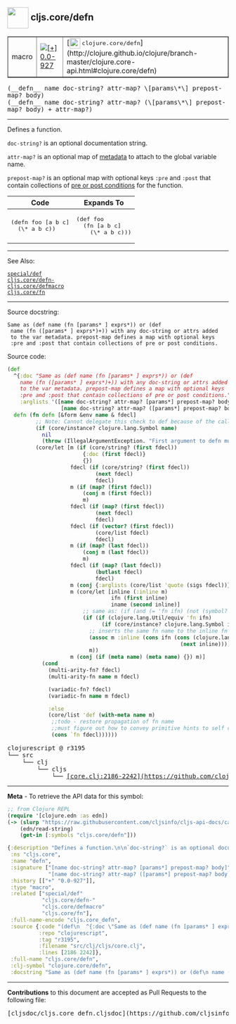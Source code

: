 ## <img width="48px" valign="middle" src="http://i.imgur.com/Hi20huC.png"> cljs.core/defn

 <table border="1">
<tr>

<td>macro</td>
<td><a href="https://github.com/cljsinfo/cljs-api-docs/tree/0.0-927"><img valign="middle" alt="[+] 0.0-927" src="https://img.shields.io/badge/+-0.0--927-lightgrey.svg"></a> </td>
<td>
[<img height="24px" valign="middle" src="http://i.imgur.com/1GjPKvB.png"> <samp>clojure.core/defn</samp>](http://clojure.github.io/clojure/branch-master/clojure.core-api.html#clojure.core/defn)
</td>
</tr>
</table>

 <samp>
(__defn__ name doc-string? attr-map? \[params\*\] prepost-map? body)<br>
</samp>
 <samp>
(__defn__ name doc-string? attr-map? (\[params\*\] prepost-map? body) + attr-map?)<br>
</samp>

---

Defines a function.

`doc-string?` is an optional documentation string.

`attr-map?` is an optional map of [metadata](http://clojure.org/metadata) to
attach to the global variable name.

`prepost-map?` is an optional map with optional keys `:pre` and `:post` that
contain collections of [pre or post conditions](http://blog.fogus.me/2009/12/21/clojures-pre-and-post/)
for the function.

<table class="code-tbl-9bef6">
  <thead>
    <tr>
      <th>Code</th>
      <th>Expands To</th></tr></thead>
  <tbody>
    <tr>
      <td><pre>
(defn foo [a b c]
  (\* a b c))</pre></td>
      <td><pre>
(def foo
  (fn [a b c]
    (\* a b c)))</pre></td></tr></tbody></table>

---


See Also:

[`special/def`](special_def.md)<br>
[`cljs.core/defn-`](cljs.core_defn-.md)<br>
[`cljs.core/defmacro`](cljs.core_defmacro.md)<br>
[`cljs.core/fn`](cljs.core_fn.md)<br>

---

Source docstring:

```
Same as (def name (fn [params* ] exprs*)) or (def
 name (fn ([params* ] exprs*)+)) with any doc-string or attrs added
 to the var metadata. prepost-map defines a map with optional keys
 :pre and :post that contain collections of pre or post conditions.
```

Source code:

```clj
(def
  ^{:doc "Same as (def name (fn [params* ] exprs*)) or (def
    name (fn ([params* ] exprs*)+)) with any doc-string or attrs added
    to the var metadata. prepost-map defines a map with optional keys
    :pre and :post that contain collections of pre or post conditions."
    :arglists '([name doc-string? attr-map? [params*] prepost-map? body]
                 [name doc-string? attr-map? ([params*] prepost-map? body)+ attr-map?])}
  defn (fn defn [&form &env name & fdecl]
         ;; Note: Cannot delegate this check to def because of the call to (with-meta name ..)
         (if (core/instance? clojure.lang.Symbol name)
           nil
           (throw (IllegalArgumentException. "First argument to defn must be a symbol")))
         (core/let [m (if (core/string? (first fdecl))
                        {:doc (first fdecl)}
                        {})
                    fdecl (if (core/string? (first fdecl))
                            (next fdecl)
                            fdecl)
                    m (if (map? (first fdecl))
                        (conj m (first fdecl))
                        m)
                    fdecl (if (map? (first fdecl))
                            (next fdecl)
                            fdecl)
                    fdecl (if (vector? (first fdecl))
                            (core/list fdecl)
                            fdecl)
                    m (if (map? (last fdecl))
                        (conj m (last fdecl))
                        m)
                    fdecl (if (map? (last fdecl))
                            (butlast fdecl)
                            fdecl)
                    m (conj {:arglists (core/list 'quote (sigs fdecl))} m)
                    m (core/let [inline (:inline m)
                                 ifn (first inline)
                                 iname (second inline)]
                        ;; same as: (if (and (= 'fn ifn) (not (symbol? iname))) ...)
                        (if (if (clojure.lang.Util/equiv 'fn ifn)
                              (if (core/instance? clojure.lang.Symbol iname) false true))
                          ;; inserts the same fn name to the inline fn if it does not have one
                          (assoc m :inline (cons ifn (cons (clojure.lang.Symbol/intern (.concat (.getName ^clojure.lang.Symbol name) "__inliner"))
                                                       (next inline))))
                          m))
                    m (conj (if (meta name) (meta name) {}) m)]
           (cond
             (multi-arity-fn? fdecl)
             (multi-arity-fn name m fdecl)

             (variadic-fn? fdecl)
             (variadic-fn name m fdecl)

             :else
             (core/list 'def (with-meta name m)
              ;;todo - restore propagation of fn name
              ;;must figure out how to convey primitive hints to self calls first
              (cons `fn fdecl))))))
```

 <pre>
clojurescript @ r3195
└── src
    └── clj
        └── cljs
            └── <ins>[core.clj:2186-2242](https://github.com/clojure/clojurescript/blob/r3195/src/clj/cljs/core.clj#L2186-L2242)</ins>
</pre>


---

__Meta__ - To retrieve the API data for this symbol:

```clj
;; from Clojure REPL
(require '[clojure.edn :as edn])
(-> (slurp "https://raw.githubusercontent.com/cljsinfo/cljs-api-docs/catalog/cljs-api.edn")
    (edn/read-string)
    (get-in [:symbols "cljs.core/defn"]))
```

```clj
{:description "Defines a function.\n\n`doc-string?` is an optional documentation string.\n\n`attr-map?` is an optional map of [metadata](http://clojure.org/metadata) to\nattach to the global variable name.\n\n`prepost-map?` is an optional map with optional keys `:pre` and `:post` that\ncontain collections of [pre or post conditions](http://blog.fogus.me/2009/12/21/clojures-pre-and-post/)\nfor the function.\n\n<table class=\"code-tbl-9bef6\">\n  <thead>\n    <tr>\n      <th>Code</th>\n      <th>Expands To</th></tr></thead>\n  <tbody>\n    <tr>\n      <td><pre>\n(defn foo [a b c]\n  (\\* a b c))</pre></td>\n      <td><pre>\n(def foo\n  (fn [a b c]\n    (\\* a b c)))</pre></td></tr></tbody></table>",
 :ns "cljs.core",
 :name "defn",
 :signature ["[name doc-string? attr-map? [params*] prepost-map? body]"
             "[name doc-string? attr-map? ([params*] prepost-map? body) + attr-map?]"],
 :history [["+" "0.0-927"]],
 :type "macro",
 :related ["special/def"
           "cljs.core/defn-"
           "cljs.core/defmacro"
           "cljs.core/fn"],
 :full-name-encode "cljs.core_defn",
 :source {:code "(def\n  ^{:doc \"Same as (def name (fn [params* ] exprs*)) or (def\n    name (fn ([params* ] exprs*)+)) with any doc-string or attrs added\n    to the var metadata. prepost-map defines a map with optional keys\n    :pre and :post that contain collections of pre or post conditions.\"\n    :arglists '([name doc-string? attr-map? [params*] prepost-map? body]\n                 [name doc-string? attr-map? ([params*] prepost-map? body)+ attr-map?])}\n  defn (fn defn [&form &env name & fdecl]\n         ;; Note: Cannot delegate this check to def because of the call to (with-meta name ..)\n         (if (core/instance? clojure.lang.Symbol name)\n           nil\n           (throw (IllegalArgumentException. \"First argument to defn must be a symbol\")))\n         (core/let [m (if (core/string? (first fdecl))\n                        {:doc (first fdecl)}\n                        {})\n                    fdecl (if (core/string? (first fdecl))\n                            (next fdecl)\n                            fdecl)\n                    m (if (map? (first fdecl))\n                        (conj m (first fdecl))\n                        m)\n                    fdecl (if (map? (first fdecl))\n                            (next fdecl)\n                            fdecl)\n                    fdecl (if (vector? (first fdecl))\n                            (core/list fdecl)\n                            fdecl)\n                    m (if (map? (last fdecl))\n                        (conj m (last fdecl))\n                        m)\n                    fdecl (if (map? (last fdecl))\n                            (butlast fdecl)\n                            fdecl)\n                    m (conj {:arglists (core/list 'quote (sigs fdecl))} m)\n                    m (core/let [inline (:inline m)\n                                 ifn (first inline)\n                                 iname (second inline)]\n                        ;; same as: (if (and (= 'fn ifn) (not (symbol? iname))) ...)\n                        (if (if (clojure.lang.Util/equiv 'fn ifn)\n                              (if (core/instance? clojure.lang.Symbol iname) false true))\n                          ;; inserts the same fn name to the inline fn if it does not have one\n                          (assoc m :inline (cons ifn (cons (clojure.lang.Symbol/intern (.concat (.getName ^clojure.lang.Symbol name) \"__inliner\"))\n                                                       (next inline))))\n                          m))\n                    m (conj (if (meta name) (meta name) {}) m)]\n           (cond\n             (multi-arity-fn? fdecl)\n             (multi-arity-fn name m fdecl)\n\n             (variadic-fn? fdecl)\n             (variadic-fn name m fdecl)\n\n             :else\n             (core/list 'def (with-meta name m)\n              ;;todo - restore propagation of fn name\n              ;;must figure out how to convey primitive hints to self calls first\n              (cons `fn fdecl))))))",
          :repo "clojurescript",
          :tag "r3195",
          :filename "src/clj/cljs/core.clj",
          :lines [2186 2242]},
 :full-name "cljs.core/defn",
 :clj-symbol "clojure.core/defn",
 :docstring "Same as (def name (fn [params* ] exprs*)) or (def\n name (fn ([params* ] exprs*)+)) with any doc-string or attrs added\n to the var metadata. prepost-map defines a map with optional keys\n :pre and :post that contain collections of pre or post conditions."}

```

---

__Contributions__ to this document are accepted as Pull Requests to the following file:

 <pre>
[cljsdoc/cljs.core_defn.cljsdoc](https://github.com/cljsinfo/cljs-api-docs/blob/master/cljsdoc/cljs.core_defn.cljsdoc)
</pre>

